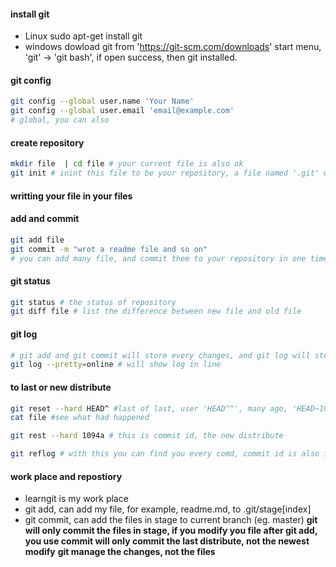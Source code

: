 #### install git
- Linux
    sudo apt-get install git
- windows
    dowload git from 'https://git-scm.com/downloads'
    start menu, 'git' -> 'git bash', if open success, then git installed.
#### git config
```bash
git config --global user.name 'Your Name'
git config --global user.email 'email@example.com'
# global, you can also 
```
#### create repository
```bash
mkdir file  | cd file # your current file is also ok
git init # inint this file to be your repository, a file named '.git' will be created
```
#### writting your file in your files
#### add and commit
```bash 
git add file
git commit -m "wrot a readme file and so on"
# you can add many file, and commit them to your repository in one time
```
#### git status
```bash
git status # the status of repository
git diff file # list the difference between new file and old file
```
#### git log
```bash
# git add and git commit will store every changes, and git log will store the changes' infomation
git log --pretty=online # will show log in line 
```
#### to last  or new distribute
```bash
git reset --hard HEAD^ #last of last, user 'HEAD^^', many ago, 'HEAD~100' and so on
cat file #see what had happened

git rest --hard 1094a # this is commit id, the new distribute

git reflog # with this you can find you every comd, commit id is also in it
```
#### work place and repostiory
- learngit is my work place
- git add, can add my file, for example, readme.md, to .git/stage[index]
- git commit, can add the files in stage to current branch (eg. master)
**git will only commit the files in stage, if you modify you file after git add, you use commit will only commit the last distribute, not the newest modify**
**git manage the changes, not the files**




